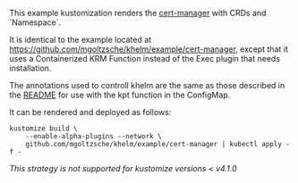 This example kustomization renders the
[cert-manager](https://github.com/jetstack/cert-manager) with CRDs and
`Namespace´.  

It is identical to the example located at
https://github.com/mgoltzsche/khelm/example/cert-manager, except that it uses
a Containerized KRM Function instead of the Exec plugin that needs installation.

The annotations used to controll khelm are the same as those described in the
[README](https://github.com/mgoltzsche/khelm) for use with the kpt function in
the ConfigMap.

It can be rendered and deployed as follows:
```
kustomize build \
    --enable-alpha-plugins --network \
    github.com/mgoltzsche/khelm/example/cert-manager | kubectl apply -f -
```
_This strategy is not supported for kustomize versions < v4.1.0_
